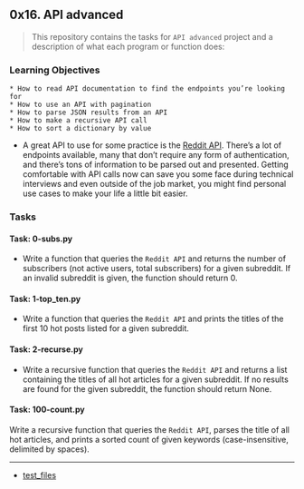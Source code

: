 ## 0x16. API advanced

> This repository contains the tasks for `API advanced` project and a description of what each program or function does:

### Learning Objectives

    * How to read API documentation to find the endpoints you’re looking for
    * How to use an API with pagination
    * How to parse JSON results from an API
    * How to make a recursive API call
    * How to sort a dictionary by value

* A great API to use for some practice is the [Reddit API](https://intranet.alxswe.com/rltoken/b-4nD6hwEeNYTwYl5yWNwA). There’s a lot of endpoints available, many that don’t require any form of authentication, and there’s tons of information to be parsed out and presented. Getting comfortable with API calls now can save you some face during technical interviews and even outside of the job market, you might find personal use cases to make your life a little bit easier.

### Tasks

#### Task: 0-subs.py
* Write a function that queries the `Reddit API` and returns the number of subscribers (not active users, total subscribers) for a given subreddit. If an invalid subreddit is given, the function should return 0.

#### Task: 1-top_ten.py
* Write a function that queries the `Reddit API` and prints the titles of the first 10 hot posts listed for a given subreddit.

#### Task: 2-recurse.py
* Write a recursive function that queries the `Reddit API` and returns a list containing the titles of all hot articles for a given subreddit. If no results are found for the given subreddit, the function should return None.

#### Task: 100-count.py
Write a recursive function that queries the `Reddit API`, parses the title of all hot articles, and prints a sorted count of given keywords (case-insensitive, delimited by spaces).

___


* [test_files]()

